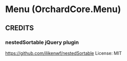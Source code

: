 # Menu (OrchardCore.Menu)

## CREDITS

### nestedSortable jQuery plugin
https://github.com/ilikenwf/nestedSortable
License: MIT


